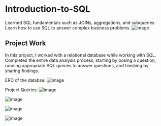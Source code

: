 # Introduction-to-SQL
Learned SQL fundamentals such as JOINs, aggregations, and subqueries. Learn how to use SQL to answer complex business problems.
![image](https://github.com/sondosaabed/NanoDegree-Data-Science-with-Python/assets/65151701/3bf6a336-de4c-4b7e-8261-60ebf6dadc14)

## Project Work
In this project, I worked with a relational database while working with SQL. Completed the entire data analysis process, starting by posing a question, running appropriate SQL queries to answer
questions, and finishing by sharing findings.

ERD of the databse:
![image](https://github.com/sondosaabed/Introduction-to-SQL/assets/65151701/8a36e32b-682f-457c-9503-8a547395f8b4)

Project Queries:
![image](https://github.com/sondosaabed/Introduction-to-SQL/assets/65151701/27658f22-58bf-4e22-a0f6-e094c9d59c81)


![image](https://github.com/sondosaabed/Introduction-to-SQL/assets/65151701/baf0605e-6a7f-41cf-ac1c-793ac4c4a66e)


![image](https://github.com/sondosaabed/Introduction-to-SQL/assets/65151701/4afe99ec-b51f-49e4-bc79-2e6206aa8a71)

![image](https://github.com/sondosaabed/Introduction-to-SQL/assets/65151701/941fdce9-23bd-444e-a15d-c1c38588e0f2)
